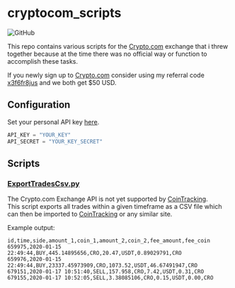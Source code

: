 # cryptocom_scripts

![GitHub](https://img.shields.io/github/license/Seraksab/cryptocom_scripts)

This repo contains various scripts for the [Crypto.com](https://crypto.com) exchange that i threw together because at the time there was no 
official way or function to accomplish these tasks.

If you newly sign up to [Crypto.com](https://crypto.com) consider using my referral code 
[x3f6fr8jus](https://platinum.crypto.com/r/x3f6fr8jus) and we both get $50 USD. 

## Configuration

Set your personal API key [here](api/ApiKey.py).
```python
API_KEY = "YOUR_KEY"
API_SECRET = "YOUR_KEY_SECRET"
```

## Scripts

### [ExportTradesCsv.py](scripts/ExportTradesCsv.py)

The Crypto.com Exchange API is not yet supported by [CoinTracking](https://cointracking.info?ref=S206519).  
This script exports all trades within a given timeframe as a CSV file which can then be imported to 
[CoinTracking](https://cointracking.info?ref=S206519) or any similar site.

Example output:

```
id,time,side,amount_1,coin_1,amount_2,coin_2,fee_amount,fee_coin
659975,2020-01-15 22:49:44,BUY,445.14895656,CRO,20.47,USDT,0.89029791,CRO
659976,2020-01-15 22:49:44,BUY,23337.45973909,CRO,1073.52,USDT,46.67491947,CRO
679151,2020-01-17 10:51:40,SELL,157.958,CRO,7.42,USDT,0.31,CRO
679155,2020-01-17 10:52:05,SELL,3.38085106,CRO,0.15,USDT,0.00,CRO
```